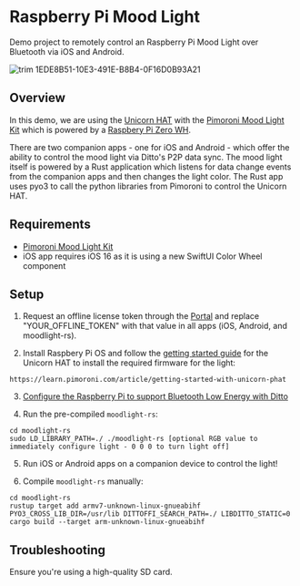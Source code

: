 # Raspberry Pi Mood Light

Demo project to remotely control an Raspberry Pi Mood Light over Bluetooth via iOS and Android.

![trim 1EDE8B51-10E3-491E-B8B4-0F16D0B93A21](https://user-images.githubusercontent.com/1036685/182312590-3a52674a-fc47-4e9e-a9f4-605e22f63982.gif)


## Overview

In this demo, we are using the [Unicorn HAT](https://learn.pimoroni.com/article/getting-started-with-unicorn-phat) with the [Pimoroni Mood Light Kit](https://shop.pimoroni.com/products/mood-light-pi-zero-w-project-kit?variant=38477389450) which is powered by a [Raspbery Pi Zero WH](https://shop.pimoroni.com/products/raspberry-pi-zero-w?variant=39458414264403).

There are two companion apps - one for iOS and Android - which offer the ability to control the mood light via Ditto's P2P data sync. The mood light itself is powered by a Rust application which listens for data change events from the companion apps and then changes the light color. The Rust app uses pyo3 to call the python libraries from Pimoroni to control the Unicorn HAT.

## Requirements

* [Pimoroni Mood Light Kit](https://shop.pimoroni.com/products/mood-light-pi-zero-w-project-kit?variant=38477389450)
* iOS app requires iOS 16 as it is using a new SwiftUI Color Wheel component

## Setup

1. Request an offline license token through the [Portal](https://portal.ditto.live) and replace "YOUR_OFFLINE_TOKEN" with that value in all apps (iOS, Android, and moodlight-rs).

2. Install Raspbery Pi OS and follow the [getting started guide](https://learn.pimoroni.com/article/getting-started-with-unicorn-phat) for the Unicorn HAT to install the required firmware for the light:

```
https://learn.pimoroni.com/article/getting-started-with-unicorn-phat
```

3. [Configure the Raspberry Pi to support Bluetooth Low Energy with Ditto](https://docs.ditto.live/raspberrypi/installation)

4. Run the pre-compiled `moodlight-rs`:

```
cd moodlight-rs
sudo LD_LIBRARY_PATH=./ ./moodlight-rs [optional RGB value to immediately configure light - 0 0 0 to turn light off]
```

5. Run iOS or Android apps on a companion device to control the light!

6. Compile `moodlight-rs` manually:

```
cd moodlight-rs
rustup target add armv7-unknown-linux-gnueabihf
PYO3_CROSS_LIB_DIR=/usr/lib DITTOFFI_SEARCH_PATH=./ LIBDITTO_STATIC=0 cargo build --target arm-unknown-linux-gnueabihf
```

## Troubleshooting

Ensure you're using a high-quality SD card.
